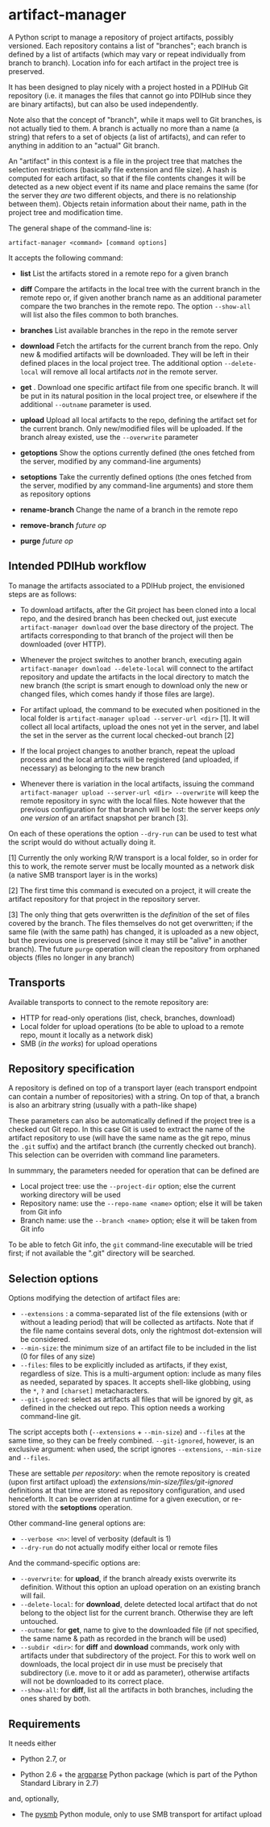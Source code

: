 artifact-manager
================

A Python script to manage a repository of project artifacts, possibly
versioned.  Each repository contains a list of "branches"; each branch
is defined by a list of artifacts (which may vary or repeat individually 
from branch to branch). Location info for each artifact in the project 
tree is preserved.

It has been designed to play nicely with a project hosted in a PDIHub
Git repository (i.e. it manages the files that cannot go into PDIHub
since they are binary artifacts), but can also be used independently. 

Note also that the concept of "branch", while it maps well to Git
branches, is not actually tied to them. A branch is actually no more
than a name (a string) that refers to a set of objects (a list of
artifacts), and can refer to anything in addition to an "actual" Git
branch.

An "artifact" in this context is a file in the project tree that
matches the selection restrictions (basically file extension and file
size).  A hash is computed for each artifact, so that if the file contents 
changes it will be detected as a new object event if its name and place 
remains the same (for the server they _are_ two different objects, and 
there is no relationship between them). Objects retain information about 
their name, path in the project tree and modification time.

The general shape of the command-line is:

    artifact-manager <command> [command options]

It accepts the following command:

 * __list__  List the artifacts stored in a remote repo for a given branch

 * __diff__ Compare the artifacts in the local tree with the current branch 
     in the remote repo or, if given another branch name as an additional 
     parameter compare the two branches in the remote repo.
     The option `--show-all` will list also the files common to both branches.

 * __branches__ List available branches in the repo in the remote server

 * __download__  Fetch the artifacts for the current branch from the repo.
     Only new & modified artifacts will be downloaded. They will be
     left in their defined places in the local project tree. The additional
     option `--delete-local` will remove all local artifacts *not* in the
     remote server.

 * __get__ <name>. Download one specific artifact file from one specific branch.
     It will be put in its natural position in the local project tree, or 
     elsewhere if the additional `--outname` parameter is used.

 * __upload__  Upload all local artifacts to the repo, defining the artifact
     set for the current branch. Only new/modified files will be uploaded.
     If the branch alreay existed, use the `--overwrite` parameter

 * __getoptions__ Show the options currently defined (the ones fetched from
     the server, modified by any command-line arguments)

 * __setoptions__ Take the currently defined options (the ones fetched from
     the server, modified by any command-line arguments) and store them
     as repository options

 * __rename-branch__ Change the name of a branch in the remote repo

 * __remove-branch__ *future op*

 * __purge__	  *future op*



Intended PDIHub workflow
------------------------

To manage the artifacts associated to a PDIHub project, the envisioned
steps are as follows:

* To download artifacts, after the Git project has been cloned into a local 
  repo, and the desired branch has been checked out, just execute 
  `artifact-manager download` over the base directory of the project. The 
  artifacts corresponding to that branch of the project will then be 
  downloaded (over HTTP).

* Whenever the project switches to another branch, executing again
  `artifact-manager download --delete-local` will connect to the
  artifact repository and update the artifacts in the local directory
  to match the new branch (the script is smart enough to download only
  the new or changed files, which comes handy if those files are large).

* For artifact upload, the command to be executed when positioned in the 
  local folder is `artifact-manager upload --server-url <dir>` [1]. It will 
  collect all local artifacts, upload the ones not yet in the server,
  and label the set in the server as the current local checked-out branch [2]

* If the local project changes to another branch, repeat the upload process
  and the local artifacts will be registered (and uploaded, if necessary) as 
  belonging to the new branch

* Whenever there is variation in the local artifacts, issuing the command  
  `artifact-manager upload --server-url <dir> --overwrite` will keep 
  the remote repository in sync with the local files. Note however that 
  the previous configuration for that branch will be lost: the server 
  keeps *only one version* of an artifact snapshot per branch [3].


On each of these operations the option `--dry-run` can be used to test
what the script would do without actually doing it.


[1] Currently the only working R/W transport is a local folder, so in
order for this to work, the remote server must be locally mounted as a
network disk (a native SMB transport layer is in the works)

[2] The first time this command is executed on a project, it will create
the artifact repository for that project in the repository server.

[3] The only thing that gets overwritten is the _definition_ of the
set of files covered by the branch. The files themselves do not get
overwritten; if the same file (with the same path) has changed, it is
uploaded as a new object, but the previous one is preserved (since it
may still be "alive" in another branch). The future `purge` operation
will clean the repository from orphaned objects (files no longer in
any branch)



Transports
----------

Available transports to connect to the remote repository are:

* HTTP for read-only operations (list, check, branches, download)
* Local folder for upload operations (to be able to upload to a remote repo, 
  mount it locally as a network disk)
* SMB (_in the works_) for upload operations



Repository specification
------------------------

A repository is defined on top of a transport layer (each transport
endpoint can contain a number of repositories) with a string. On top
of that, a branch is also an arbitrary string (usually with a path-like shape)

These parameters can also be automatically defined if the project tree
is a checked out Git repo. In this case Git is used to extract the
name of the artifact repository to use (will have the same name as the
git repo, minus the `.git` suffix) and the artifact branch (the
currently checked out branch). This selection can be overriden with
command line parameters.

In summmary, the parameters needed for operation that can be defined are

* Local project tree: use the `--project-dir` option; else the current
  working directory will be used
* Repository name: use the `--repo-name <name>` option; else it will
  be taken from Git info
* Branch name: use the `--branch <name>` option; else it will be taken from 
  Git info

To be able to fetch Git info, the `git` command-line executable will
be tried first; if not available the ".git" directory will be searched.



Selection options
-----------------

Options modifying the detection of artifact files are:

* `--extensions` : a comma-separated list of the file extensions (with or
  without a leading period) that will be collected as artifacts. Note that if 
  the file name contains several dots, only the rightmost dot-extension will 
  be considered.
* `--min-size`: the minimum size of an artifact file to be included in
  the list (0 for files of any size)
* `--files`: files to be explicitly included as artifacts, if they exist,
  regardless of size. This is a multi-argument option: include as many files
  as needed, separated by spaces. It accepts shell-like globbing, using the 
  `*`, `?` and `[charset]` metacharacters.
* `--git-ignored`: select as artifacts all files that will be ignored
  by git, as defined in the checked out repo. This option needs a
  working command-line git.

The script accepts both (`--extensions` + `--min-size`) and `--files` at the 
same time, so they can be freely combined. `--git-ignored`, however, is an 
exclusive argument: when used, the script ignores `--extensions`, `--min-size` 
and `--files`.

These are settable _per repository_: when the remote repository is
created (upon first artifact upload) the _extensions/min-size/files/git-ignored_
definitions at that time are stored as repository configuration, and
used henceforth. It can be overriden at runtime for a given execution, or 
re-stored with the __setoptions__ operation.

Other command-line general options are:

* `--verbose <n>`: level of verbosity (default is 1)
* `--dry-run` do not actually modify either local or remote files


And the command-specific options are:

* `--overwrite`: for __upload__, if the branch already exists overwrite its
  definition. Without this option an upload operation on an existing branch 
  will fail.
* `--delete-local`: for __download__, delete detected local artifact that do 
  not belong to the object list for the current branch. Otherwise they
  are left untouched.
* `--outname`: for __get__, name to give to the downloaded file (if 
  not specified, the same name & path as recorded in the branch will be used)
* `--subdir <dir>`: for __diff__ and __download__ commands, work only with 
  artifacts under that subdirectory of the project. For this to work well on
  downloads, the local project dir in use must be precisely that subdirectory 
  (i.e. move to it or add as parameter), otherwise artifacts will not be 
  downloaded to its correct place.
* `--show-all`: for __diff__, list all the artifacts in both branches, 
  including the ones shared by both.


Requirements
------------

It needs either

* Python 2.7, or

* Python 2.6 + the [argparse](https://pypi.python.org/pypi/argparse)
  Python package (which is part of the Python Standard Library in 2.7)

and, optionally,

* The [pysmb](https://pypi.python.org/pypi/pysmb/1.1.5) Python module,
  only to use SMB transport for artifact upload
